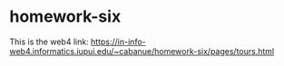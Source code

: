 # homework-six

This is the web4 link: https://in-info-web4.informatics.iupui.edu/~cabanue/homework-six/pages/tours.html
